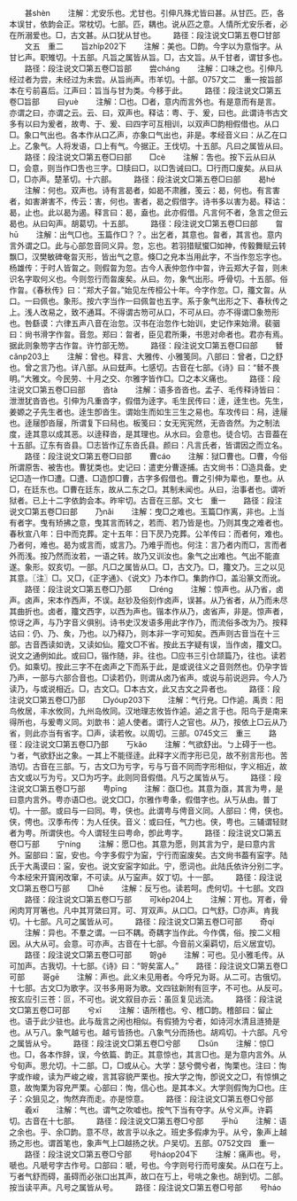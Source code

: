 <!-- { "loadSidebar": true } -->
　　甚shèn
　　注解：尤安乐也。尤甘也。引伸凡殊尤皆曰甚。从甘匹。匹，各本误甘，依韵会正。常枕切。七部。匹，耦也。说从匹之意。人情所尤安乐者，必在所溺爱也。□，古文甚。从口犹从甘也。
　　路径：段注说文□第五卷□甘部
　　文五　重二
　　旨zhǐp202下
　　注解：美也。□韵。今字以为意恉字。从甘匕声。职雉切。十五部。凡旨之属皆从旨。□，古文旨。从千甘者，谓甘多也。
　　路径：段注说文□第五卷□旨部
　　尝chánɡ
　　注解：口味之也。引伸凡经过者为尝，未经过为未尝。从旨尚声。市羊切。十部。0757文二　重一按旨部本在亏前喜后。江声曰：旨当与甘为类。今移于此。
　　路径：段注说文□第五卷□旨部
　　曰yuè
　　注解：□也。□者，意内而言外也。有是意而有是言。亦谓之曰，亦谓之云。云、曰，双声也。释诂：粤、于、爰，曰也。此谓诗书古文多有以曰为爰者，故粤、于、爰、曰四字可互相训，以双声□韵相假借也。从口□。象口气出也。各本作从口乙声，亦象口气出也，非是。孝经音义曰：从乙在口上。乙象气。人将发语，口上有气。今据正。王伐切。十五部。凡曰之属皆从曰。
　　路径：段注说文□第五卷□曰部
　　□cè
　　注解：吿也。按下云从曰从□，会意，则当作□吿也三字。□牍曰□，以□吿诫曰□。□行而□废矣。从曰从□，□亦声。楚革切。十六部。
　　路径：段注说文□第五卷□曰部
　　曷hé
　　注解：何也。双声也。诗有言曷者，如曷不肃雝，笺云：曷，何也。有言害者，如害澣害不，传云：害，何也。害者，曷之假借字。诗书多以害为曷。释诂：曷，止也。此以曷为遏。释言曰：曷，盍也。此亦假借。凡言何不者，急言之但云曷也。从曰匃声。胡葛切。十五部。
　　路径：段注说文□第五卷□曰部
　　曶hū
　　注解：出气□也。玉篇作□？？。出乞者，其意也。曶者，其言也。意内言外谓之□。此与心部忽音同义异。忽，忘也。若羽猎赋蠁□如神，传毅舞赋云转飘□，汉樊敏碑奄曶灭形，皆出气之意。倏□之皃本当用此字，不当作忽忘字也。杨雄传：于时人皆曶之。则假曶为忽。古今人表仲忽作中曶，许云郑大子曶，则未识名字取何义也。今则忽行而曶废矣。从曰。勿，象气出形。呼骨切。十五部。俗作曶。《春秋传》曰：“郑大子曶。”始见左传桓公十年。今字作忽。□，籒文曶。从口。一曰佩也。象形。按六字当作一曰佩曶也五字。系于象气出形之下、春秋传之上。浅人改易之，致不通耳。不得谓古笏可从口，不可从曰。亦不得谓□象笏形也。咎繇谟：六律五声八音在治忽。汉书在治忽作七始训，史记作来始滑。裴骃曰：尙书滑字作曶。音忽。郑曰：曶者，臣见君所秉，书思对命者也。君亦有焉。据此则象笏字古作曶。许竹部无笏。
　　路径：段注说文□第五卷□曰部
　　朁cǎnp203上
　　注解：曾也。释言、大雅传、小雅笺同。八部曰：曾者，□之舒也。曾之言乃也。详八部。从曰兓声。七感切。古音在七部。《诗》曰：“朁不畏明。”大雅文。今民劳、十月之交、尔雅字皆作□。□之本义痛也。
　　路径：段注说文□第五卷□曰部
　　沓tà
　　注解：语多沓沓也。孟子、毛传释诗皆曰：泄泄犹沓沓也。引伸为凡重沓字，假借为逹字。毛生民传曰：逹，逹生也。先生，姜嫄之子先生者也。逹生卽沓生。谓始生而如生三生之易也。车攻传曰：舄，逹屦也。逹屦卽沓屦，所谓复下曰舄也。板笺曰：女无宪宪然，无沓沓然。为之制法度，逹其意以成其恶。以逹释沓，是其理也。从水曰。会意也。徒合切。古音葢在十五部。辽东有沓县。□志皆作辽东沓氏县。颜曰：凡言氏者，皆谓因之而立名。
　　路径：段注说文□第五卷□曰部
　　曹cáo
　　注解：狱□曹也。□曹，今俗所谓原吿、被吿也。曹犹类也。史记曰：遣吏分曹逐捕。古文尙书：□造具备。史记□造一作□遭。□遭、□造卽□曹，古字多假借也。曹之引伸为辈也，羣也。从□，在廷东也。□曹在廷东，故从二东之□。其制未闻也。从曰，治事者也。谓听狱者。已上十二字依韵会本。昨牢切。古音在三部。文七　重一
　　路径：段注说文□第五卷□曰部
　　乃nǎi
　　注解：曳□之难也。玉篇□作离，非也。上当有者字。曳有矫拂之意，曳其言而转之，若而、若乃皆是也。乃则其曳之难者也。春秋宣八年：日中而克葬。定十五年：日下昃乃克葬。公羊传曰：而者何，难也。乃者何，难也。曷为或言而，或言乃。乃难乎而也。何注：言乃者内而□，言而者外而浅。按乃然而汝若，一语之转。故乃又训汝也。象气之出难也。气出不能直遂。象形。奴亥切。一部。凡□之属皆从□。□，古文乃。□，籒文乃。三之以见其意。〖注〗□。又□，《正字通》、《说文》乃本作□。集韵作□，盖沿篆文而讹。
　　路径：段注说文□第五卷□乃部
　　□rénɡ
　　注解：惊声也。从乃省，卤声。卤声，宋本作西声，不误。赵钞及俗刻作卤声，误甚。从乃省者，从乃而未尽其曲折也。卤者，籒文西字，以西为声也。锴本作从乃，卤省声，非是。惊声者，惊讶之声，与乃字音义俱别。诗书史汉发语多用此字作乃，而流俗多改为乃。按释诂曰：仍、乃、矦，乃也。以乃释乃，则本非一字可知矣。西声则古音当在十三部。古音西读如诜，又读如仙。籀文□不省。按此五字疑有误，当作卤，籒文□。说文之通例如此。或曰□，锴作随，非。往也。□应书三引仓颉篇乃，往也。读若仍。如乘切。按此三字不在卤声之下而系于此，是或说往义之音则然也。仍孕字皆乃声，一部与六部合音也。□读若仍，则谓从卤乃省声。或说与前说迥异。今人乃读乃，与或说相近。□，古文□。□本古文，此又古文之异者也。
　　路径：段注说文□第五卷□乃部
　　□yóup203下
　　注解：气行皃。□作逌。禹贡：阳鸟攸居，丰水攸同，九州岛攸同。汉地理志攸皆作逌。逌之言于也。阳鸟于是南来得所也，与爰粤义同。刘歆书：逌人使者。谓行人之官也。从乃，按依上□云从乃省，则此亦当有省字。□声，读若攸。以周切。三部。0745文三　重三
　　路径：段注说文□第五卷□乃部
　　丂kǎo
　　注解：气欲舒出。ㄅ上碍于一也。ㄅ者，气欲舒出之象。一其上不能径逹。此释字义而字形已见，故不别言形也。苦浩切。古音在三部。丂，古文□为亏字，亏与丂音不同而字形相似，字义相近，故古文或以丂为亏。又□为巧字。此则同音假借。凡丂之属皆从丂。
　　路径：段注说文□第五卷□丂部
　　甹pīnɡ
　　注解：亟□也。其意为亟，其言为甹，是曰意内言外。甹亦语□也。说文□□，尔雅作甹夆，假借字也。从丂从由。普丁切。十一部。或曰与一曰同。甹，侠也。此谓甹与俜音义同。人部曰：俜，侠也。侠，俜也。汉季布传：为人任侠。音义：或曰任，气力也。侠，甹也。三辅谓轻财者为甹。所谓侠也。今人谓轻生曰甹命，卽此甹字。
　　路径：段注说文□第五卷□丂部
　　宁nínɡ
　　注解：愿□也。其意为愿，则其言为宁，是曰意内言外。寍部曰：寍，安也。今字多假宁为寍，宁行而寍废矣。古文尙书葢有寍字。陆氏于大禹谟曰：寍，安也。说文安寍字如此。宁，愿词也。此陆氏依许分别二字。今本经宋开寳闲改窜，不可读。从丂寍声。奴丁切。十一部。
　　路径：段注说文□第五卷□丂部
　　□hē
　　注解：反丂也。读若呵。虎何切。十七部。文四
　　路径：段注说文□第五卷□丂部
　　可kěp204上
　　注解：肎也。肎者，骨闲肉肎肎箸也。凡中其肎綮曰肎。可、肎双声。从口□。口气舒。□亦声。肯我切。十七部。凡可之属皆从可。
　　路径：段注说文□第五卷□可部
　　奇qí
　　注解：异也。不羣之谓。一曰不耦。奇耦字当作此。今作偶，俗。按二义相因。从大从可。会意。可亦声。古音在十七部。今音前义渠羁切，后义居宜切。
　　路径：段注说文□第五卷□可部
　　哿ɡě
　　注解：可也。见小雅毛传。从可加声。古我切。十七部。《诗》曰：“哿矣富人。”
　　路径：段注说文□第五卷□可部
　　哥ɡē
　　注解：声也。此义未见用者。今呼兄为哥。从二可。古俄切。十七部。古文□为歌字。汉书多用哥为歌。文四铉新附有叵字，不可也。从反可。按玄应引三苍：叵，不可也。说文叙目亦云：虽叵复见远流。
　　路径：段注说文□第五卷□可部
　　兮xī
　　注解：语所稽也。兮、稽□韵。稽部曰：留止也。语于此少驻也。此与哉言之闲也相似。有假猗为兮者，如诗河水清且涟猗是也。从丂八。象气越亏也。越亏皆扬也。八象气分而扬也。胡鸡切。十六部。凡兮之属皆从兮。
　　路径：段注说文□第五卷□兮部
　　□sǔn
　　注解：惊□也。□，各本作辞，误，今依篇、韵正。其意惊也，其言□也。是为意内言外。从兮旬声。思允切。十二部。□，□或从心。大学：瑟兮僩兮者，恂栗也。注曰：恂字或作峻，读为严峻之峻，言其容貌严栗也。按大学之恂，卽说文之□，有惊惧之意，故恂栗为容皃严栗。心部曰：恂，信心也。是其本义。大学则假恂为□也。庄子：众狙见之，恂然弃而走。亦是惊意。
　　路径：段注说文□第五卷□兮部
　　羲xī
　　注解：气也。谓气之吹嘘也。按气下当有夺字。从兮义声。许羁切。古音在十七部。
　　路径：段注说文□第五卷□兮部
　　乎hū
　　注解：语之余也。乎、余□韵。意不尽，故言乎以永之。班史多假虖为乎。从兮，象声上越扬之形也。谓首笔也，象声气上□越扬之状。户吴切。五部。0752文四　重一
　　路径：段注说文□第五卷□兮部
　　号háop204下
　　注解：痛声也。号，嗁也。凡嗁号字古作号。口部曰：嗁，号也。今字则号行而号废矣。从口在丂上。丂者气舒而碍，虽碍而必张口出其声，故口在丂上，号咷之象也。胡到切。二部。按当读平声。凡号之属皆从号。
　　路径：段注说文□第五卷□号部
　　号háo
